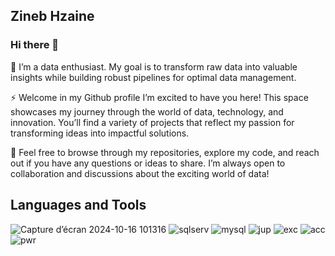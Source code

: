 ## Zineb Hzaine 

### Hi there 👋

🌟 I’m a data enthusiast. My goal is to transform raw data into valuable insights while building robust pipelines for optimal data management.

⚡ Welcome in my Github profile I’m excited to have you here! This space showcases my journey through the world of data, technology, and innovation. You’ll find a variety of projects that reflect my passion for transforming ideas into impactful solutions.

💬 Feel free to browse through my repositories, explore my code, and reach out if you have any questions or ideas to share. I’m always open to collaboration and discussions about the exciting world of data!


## Languages and Tools

![Capture d’écran 2024-10-16 101316](https://github.com/user-attachments/assets/3f54c052-4f3c-46f8-8360-7cd9b64cadf9)  ![sqlserv](https://github.com/user-attachments/assets/2124c8c3-00b9-41ac-b692-d3f22719352b)  ![mysql](https://github.com/user-attachments/assets/721fc6bc-f530-411f-9ec4-ff00b94d7caa)  ![jup](https://github.com/user-attachments/assets/dd088099-cde2-41d6-b739-78f525d7d042)  ![exc](https://github.com/user-attachments/assets/31101db6-e567-4a8b-b37b-87d37b1d4618)  ![acc](https://github.com/user-attachments/assets/4119d7a8-3f00-46f7-a008-ff3a7cde128c) ![pwr](https://github.com/user-attachments/assets/ebb7ab0f-b0d5-4717-9c4e-f7eb421ee404)
















